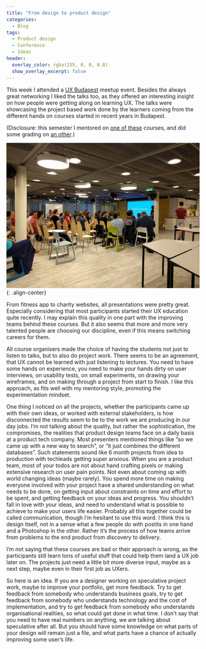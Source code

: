 ```yaml
---
title: "From design to product design"
categories:
  - Blog
tags:
  - Product design
  - Conference
  - Ideas
header:
  overlay_color: rgba(255, 0, 0, 0.8)
  show_overlay_excerpt: false
---
```


This week I attended a [UX Budapest](http://www.meetup.com/UXbudapest/events/222786346/) meetup event. Besides the always great networking I liked the talks too, as they offered an interesting insight on how people were getting along on learning UX. The talks were showcasing the project based work done by the learners coming from the different hands on courses started in recent years in Budapest.

(Disclosure: this semester I mentored on [one of these](http://www.uxkepzes.hu/intenziv) courses, and did some grading on [an other](http://www.ait-budapest.com/user-interface-design).)

![image-center](/assets/images/2016-06-18-From-design-to-product-design.jpeg){: .align-center}

From fitness app to charity websites, all presentations were pretty great. Especially considering that most participants started their UX education quite recently. I may explain this quality in one part with the improving teams behind these courses. But it also seems that more and more very talented people are choosing our discipline, even if this means switching careers for them.

All course organisers made the choice of having the students not just to listen to talks, but to also do project work. There seems to be an agreement, that UX cannot be learned with just listening to lectures. You need to have some hands on experience, you need to make your hands dirty on user interviews, on usability tests, on small experiments, on drawing your wireframes, and on making through a project from start to finish. I like this approach, as fits well with my mentoring style, promoting the experimentation mindset.

One thing I noticed on all the projects, whether the participants came up with their own ideas, or worked with external stakeholders, is how disconnected the results seem to be to the work we are producing in our day jobs. I’m not talking about the quality, but rather the sophistication, the compromises, the realities that product design teams face on a daily basis at a product tech company. Most presenters mentioned things like “so we came up with a new way to search”, or “it just combines the different databases”. Such statements sound like 6 month projects from idea to production with techleads getting super anxious. When you are a product team, most of your todos are not about hand crafting pixels or making extensive research on user pain points. Not even about coming up with world changing ideas (maybe rarely). You spend more time on making everyone involved with your project have a shared understanding on what needs to be done, on getting input about constraints on time and effort to be spent, and getting feedback on your ideas and progress. You shouldn’t fall in love with your ideas, and need to understand what is possible to achieve to make your users life easier. Probably all this together could be called communication, though I’m hesitant to use this word. I think this is design itself, not in a sense what a few people do with postits in one hand and a Photoshop in the other. Rather it’s the process of how teams arrive from problems to the end product from discovery to delivery.

I’m not saying that these courses are bad or their approach is wrong, as the participants still learn tons of useful stuff that could help them land a UX job later on. The projects just need a little bit more diverse input, maybe as a next step, maybe even in their first job as UXers.

So here is an idea. If you are a designer working on speculative project work, maybe to improve your portfolio, get more feedback. Try to get feedback from somebody who understands business goals, try to get feedback from somebody who understands technology and the cost of implementation, and try to get feedback from somebody who understands organisational realities, so what could get done in what time. I don’t say that you need to have real numbers on anything, we are talking about speculative after all. But you should have some knowledge on what parts of your design will remain just a file, and what parts have a chance of actually improving some user’s life.
